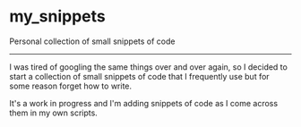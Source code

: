 # my_snippets
Personal collection of small snippets of code

*****
I was tired of googling the same things over and over again, so I decided to start a collection of small snippets of code that I frequently use but for some reason forget how to write.

It's a work in progress and I'm adding snippets of code as I come across them in my own scripts.
